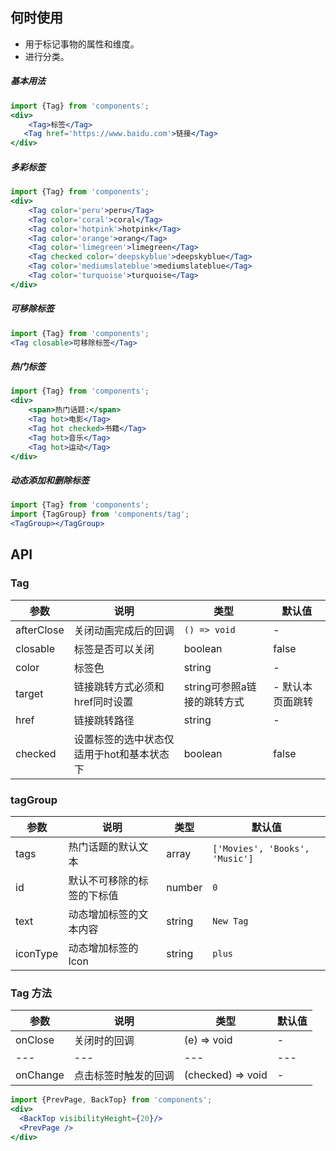 
## 何时使用

- 用于标记事物的属性和维度。
- 进行分类。


##### **基本用法**
```jsx
import {Tag} from 'components';
<div>
	<Tag>标签</Tag>
   <Tag href='https://www.baidu.com'>链接</Tag>
</div>
```

##### **多彩标签**
```jsx
import {Tag} from 'components';
<div>
	<Tag color='peru'>peru</Tag>
    <Tag color='coral'>coral</Tag>
    <Tag color='hotpink'>hotpink</Tag>
    <Tag color='orange'>orang</Tag>
    <Tag color='limegreen'>limegreen</Tag>
    <Tag checked color='deepskyblue'>deepskyblue</Tag>
    <Tag color='mediumslateblue'>mediumslateblue</Tag>
    <Tag color='turquoise'>turquoise</Tag>
</div>
```

##### **可移除标签**
```jsx
import {Tag} from 'components';
<Tag closable>可移除标签</Tag>
```

##### **热门标签**
```jsx
import {Tag} from 'components';
<div>
	<span>热门话题:</span>
	<Tag hot>电影</Tag>
	<Tag hot checked>书籍</Tag>
	<Tag hot>音乐</Tag>
	<Tag hot>运动</Tag>
</div>
```

##### **动态添加和删除标签**
```jsx
import {Tag} from 'components';
import {TagGroup} from 'components/tag';
<TagGroup></TagGroup>
```


## API

### Tag

| 参数 | 说明 | 类型 | 默认值 |
| --- | --- | --- | --- |
| afterClose | 关闭动画完成后的回调 | `() => void` | - |
| closable | 标签是否可以关闭 | boolean | false |
| color | 标签色 | string | - |
| target | 链接跳转方式必须和href同时设置 | string可参照a链接的跳转方式 | - 默认本页面跳转 |
| href | 链接跳转路径 | string | -  |
| checked | 设置标签的选中状态仅适用于hot和基本状态下 | boolean | false |

### tagGroup

| 参数 | 说明 | 类型 | 默认值 |
| --- | --- | --- | --- |
| tags | 热门话题的默认文本 | array | `['Movies', 'Books', 'Music']` |
| id | 默认不可移除的标签的下标值 | number | `0` |
| text | 动态增加标签的文本内容 | string | `New Tag` |
| iconType | 动态增加标签的Icon | string | `plus` |


### Tag 方法

| 参数 | 说明 | 类型 | 默认值 |
| --- | --- | --- | --- |
| onClose | 关闭时的回调 | (e) => void | - |
| --- | --- | --- | --- |
| onChange | 点击标签时触发的回调 | (checked) => void | - |



```jsx noeditor
import {PrevPage, BackTop} from 'components';
<div>
  <BackTop visibilityHeight={20}/>
  <PrevPage />
</div>
```
